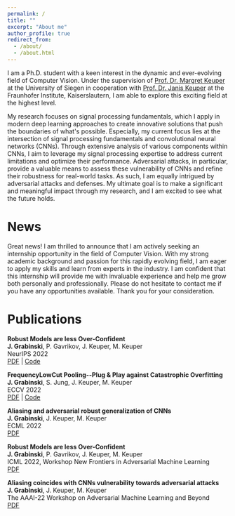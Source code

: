 ```yaml
---
permalink: /
title: ""
excerpt: "About me"
author_profile: true
redirect_from: 
  - /about/
  - /about.html
---
```


I am a Ph.D. student with a keen interest in the dynamic and ever-evolving field of Computer Vision. 
Under the supervision of [Prof. Dr. Margret Keuper](https://www.vc.informatik.uni-siegen.de/en/keuper-margret) at the University of Siegen in cooperation with [Prof. Dr. Janis Keuper](https://www.itwm.fraunhofer.de/de/abteilungen/hpc/mitarbeiter/janis-keuper.html) at the Fraunhofer Institute, Kaiserslautern, I am able to explore this exciting field at the highest level. 

My research focuses on signal processing fundamentals, which I apply in modern deep learning approaches to create innovative solutions that push the boundaries of what's possible. Especially, my current focus lies at the intersection of signal processing fundamentals and convolutional neural networks (CNNs). Through extensive analysis of various components within CNNs, I aim to leverage my signal processing expertise to address current limitations and optimize their performance. Adversarial attacks, in particular, provide a valuable means to assess these vulnerability of CNNs and refine their robustness for real-world tasks. As such, I am equally intrigued by adversarial attacks and defenses. My ultimate goal is to make a significant and meaningful impact through my research, and I am excited to see what the future holds.

News
======
Great news! I am thrilled to announce that I am actively seeking an internship opportunity in the field of Computer Vision. With my strong academic background and passion for this rapidly evolving field, I am eager to apply my skills and learn from experts in the industry. I am confident that this internship will provide me with invaluable experience and help me grow both personally and professionally. Please do not hesitate to contact me if you have any opportunities available. Thank you for your consideration.

Publications
======

**Robust Models are less Over-Confident**  
**J. Grabinski**, P. Gavrikov, J. Keuper, M. Keuper    
NeurIPS 2022  
[PDF](https://openreview.net/forum?id=5K3uopkizS) | [Code](https://github.com/GeJulia/robustness_confidences_evaluation)

**FrequencyLowCut Pooling--Plug & Play against Catastrophic Overfitting**  
**J. Grabinski**, S. Jung, J. Keuper, M. Keuper    
ECCV 2022  
[PDF](https://www.ecva.net/papers/eccv_2022/papers_ECCV/papers/136740036.pdf) | [Code](https://github.com/GeJulia/flc_pooling)

**Aliasing and adversarial robust generalization of CNNs**  
**J. Grabinski**, J. Keuper, M. Keuper    
ECML 2022  
[PDF](https://link.springer.com/article/10.1007/s10994-022-06222-8) 

**Robust Models are less Over-Confident**  
**J. Grabinski**, P. Gavrikov, J. Keuper, M. Keuper    
ICML 2022, Workshop New Frontiers in Adversarial Machine Learning   
[PDF](https://arxiv.org/pdf/2210.05938.pdf) 

**Aliasing coincides with CNNs vulnerability towards adversarial attacks**  
**J. Grabinski**, J. Keuper, M. Keuper    
The AAAI-22 Workshop on Adversarial Machine Learning and Beyond    
[PDF](https://openreview.net/forum?id=vKc1mLxBebP) 



